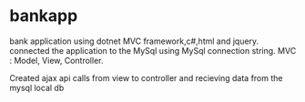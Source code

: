 # bankapp

bank application using dotnet MVC framework,c#,html and jquery.
connected the application to the MySql using MySql connection string.
MVC :
Model,
View,
Controller.
  
Created ajax api calls from view to controller and recieving data from the mysql local db
